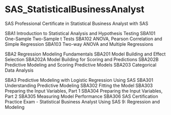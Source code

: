 # SAS_StatisticalBusinessAnalyst
SAS Professional Certificate in Statistical Business Analyst with SAS

SBA1 Introduction to Statistical Analysis and Hypothesis Testing
SBA101 One-Sample Two-Sample t Tests
SBA102 ANOVA, Pearson Correlation and Simple Regression
SBA103 Two-way ANOVA and Multiple Regressions

SBA2 Regression Modeling Fundamentals
SBA201 Model Building and Effect Selection
SBA202A Model Building for Scoring and Predictions
SBA202B Predictive Modeling and Scoring Predictive Models
SBA203 Categorical Data Analysis

SBA3 Predictive Modeling with Logistic Regression Using SAS
SBA301 Understanding Predictive Modeling
SBA302 Fitting the Model
SBA303 Preparing the Input Variables, Part 1
SBA304 Preparing the Input Variables, Part 2
SBA305 Measuring Model Performance
SBA306 SAS Certification Practice Exam - Statistical Business Analyst Using SAS 9: Regression and Modeling
